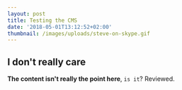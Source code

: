 ```yaml
---
layout: post
title: Testing the CMS
date: '2018-05-01T13:12:52+02:00'
thumbnail: /images/uploads/steve-on-skype.gif
---
```

## I don't really care

**The content isn't really the point here**, `is it`? Reviewed.
